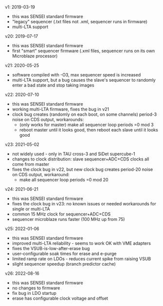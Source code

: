 v1: 2019-03-19
* this was SENSEI standard firmware
* "legacy" sequencer (.txt files not .xml, sequencer runs in firmware)
* multi-LTA support

v20: 2019-07-17
* this was SENSEI standard firmware
* first "smart" sequencer firmware (.xml files, sequencer runs on its own Microblaze processor)

v21: 2020-05-25
* software compiled with -O3, max sequencer speed is increased
* multi-LTA support, but a bug causes the slave's sequencer to randomly enter a bad state and stop taking images

v22: 2020-07-10
* this was SENSEI standard firmware
* working multi-LTA firmware, fixes the bug in v21
* clock bug creates (randomly on each boot, on some channels) period-3 noise on CDS output, workarounds:
  * (only works for master) make all sequencer loop periods =0 mod 3 
  * reboot master until it looks good, then reboot each slave until it looks good

v23: 2021-05-02
* not widely used - only in TAU cross-3 and SiDet supercube-1
* changes to clock distribution: slave sequencer+ADC+CDS clocks all come from master
* fixes the clock bug in v22, but new clock bug creates period-20 noise on CDS output, workaround:
  * make all sequencer loop periods =0 mod 20

v24: 2021-06-21
* this was SENSEI standard firmware
* fixes the clock bug in v23: no known issues or needed workarounds for single or multi-LTA
* common 15 MHz clock for sequencer+ADC+CDS
* sequencer microblaze runs faster (100 MHz up from 75)

v25: 2022-01-06
* this was SENSEI standard firmware
* improved multi-LTA reliability - seems to work OK with VME adapters
* fixes the VSUB-is-low-after-erase bug
* user-configurable soak times for erase and e-purge
* limited ramp rate on LDOs - reduces current spike from raising VSUB
* slight sequencer speedup (branch predictor cache)

v26: 2022-08-16
* this was SENSEI standard firmware
* no changes to firmware
* fix bug in LDO startup
* erase has configurable clock voltage and offset
